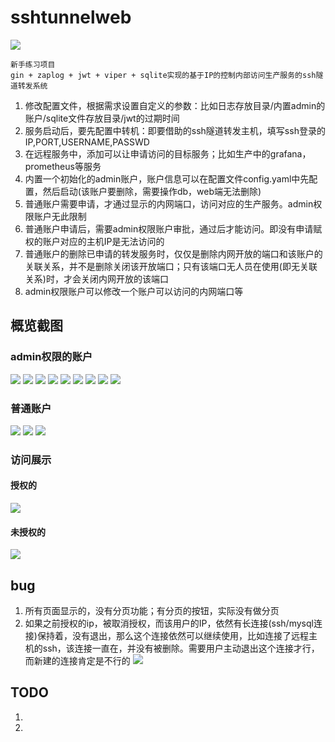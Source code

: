 # sshtunnelweb

![](./docs/images/sshtunnelweb.png)

```
新手练习项目
gin + zaplog + jwt + viper + sqlite实现的基于IP的控制内部访问生产服务的ssh隧道转发系统
```
1. 修改配置文件，根据需求设置自定义的参数：比如日志存放目录/内置admin的账户/sqlite文件存放目录/jwt的过期时间
2. 服务启动后，要先配置中转机：即要借助的ssh隧道转发主机，填写ssh登录的IP,PORT,USERNAME,PASSWD
3. 在远程服务中，添加可以让申请访问的目标服务；比如生产中的grafana，prometheus等服务
4. 内置一个初始化的admin账户，账户信息可以在配置文件config.yaml中先配置，然后启动(该账户要删除，需要操作db，web端无法删除)
5. 普通账户需要申请，才通过显示的内网端口，访问对应的生产服务。admin权限账户无此限制
6. 普通账户申请后，需要admin权限账户审批，通过后才能访问。即没有申请赋权的账户对应的主机IP是无法访问的
7. 普通账户的删除已申请的转发服务时，仅仅是删除内网开放的端口和该账户的关联关系，并不是删除关闭该开放端口；只有该端口无人员在使用(即无关联关系)时，才会关闭内网开放的该端口
8. admin权限账户可以修改一个账户可以访问的内网端口等

## 概览截图
### admin权限的账户
![](./docs/images/1.png)
![](./docs/images/2.png)
![](./docs/images/3.png)
![](./docs/images/4.png)
![](./docs/images/5.png)
![](./docs/images/6.png)
![](./docs/images/7.png)
![](./docs/images/8.png)
![](./docs/images/9.png)
### 普通账户
![](./docs/images/11.png)
![](./docs/images/12.png)
![](./docs/images/13.png)
### 访问展示
#### 授权的
![](./docs/images/21.png)
#### 未授权的
![](./docs/images/22.png)

## bug
1. 所有页面显示的，没有分页功能；有分页的按钮，实际没有做分页
2. 如果之前授权的ip，被取消授权，而该用户的IP，依然有长连接(ssh/mysql连接)保持着，没有退出，那么这个连接依然可以继续使用，比如连接了远程主机的ssh，该连接一直在，并没有被删除。需要用户主动退出这个连接才行，而新建的连接肯定是不行的
![](./doc/images/conn-bug.png)

## TODO
1. 
2. 